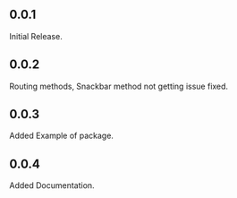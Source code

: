 ## 0.0.1

Initial Release.

## 0.0.2

Routing methods, Snackbar method not getting issue fixed.

## 0.0.3

Added Example of package.

## 0.0.4

Added Documentation.